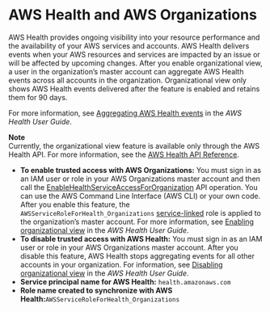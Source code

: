 # AWS Health and AWS Organizations<a name="services-that-can-integrate-health"></a>

AWS Health provides ongoing visibility into your resource performance and the availability of your AWS services and accounts\. AWS Health delivers events when your AWS resources and services are impacted by an issue or will be affected by upcoming changes\. After you enable organizational view, a user in the organization’s master account can aggregate AWS Health events across all accounts in the organization\. Organizational view only shows AWS Health events delivered after the feature is enabled and retains them for 90 days\. 

For more information, see [Aggregating AWS Health events](https://docs.aws.amazon.com/health/latest/ug/aggregate-events.html) in the *AWS Health User Guide*\.

**Note**  
Currently, the organizational view feature is available only through the AWS Health API\. For more information, see the [AWS Health API Reference](https://docs.aws.amazon.com/health/latest/APIReference/Welcome.html)\.
+ **To enable trusted access with AWS Organizations:** You must sign in as an IAM user or role in your AWS Organizations master account and then call the [EnableHealthServiceAccessForOrganization](https://docs.aws.amazon.com/health/latest/APIReference/API_EnableHealthServiceAccessForOrganization.html) API operation\. You can use the AWS Command Line Interface \(AWS CLI\) or your own code\. After you enable this feature, the `AWSServiceRoleForHealth_Organizations` [service\-linked](https://docs.aws.amazon.com/IAM/latest/UserGuide/using-service-linked-roles.html) role is applied to the organization’s master account\. For more information, see [Enabling organizational view](https://docs.aws.amazon.com/health/latest/ug/aggregate-events.html#enable-organizational-view) in the *AWS Health User Guide*\.
+ **To disable trusted access with AWS Health:** You must sign in as an IAM user or role in your AWS Organizations master account\. After you disable this feature, AWS Health stops aggregating events for all other accounts in your organization\. For information, see [Disabling organizational view](https://docs.aws.amazon.com/health/latest/ug/aggregate-events.html#disabling-organizational-view) in the *AWS Health User Guide*\.
+ **Service principal name for AWS Health:** `health.amazonaws.com` 
+ **Role name created to synchronize with AWS Health:**`AWSServiceRoleForHealth_Organizations`